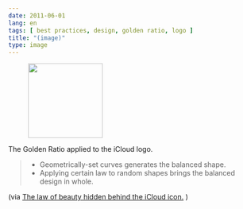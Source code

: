 ```yaml
---
date: 2011-06-01
lang: en
tags: [ best practices, design, golden ratio, logo ]
title: "(image)"
type: image
---
```


<figure>
<a
href="https://hugo.ferreira.cc/the-golden-ratio-applied-to-the-icloud-logo/attachment/763/"
rel="attachment"><img
src="https://hugo.ferreira.cc/wp-content/uploads/2011/06/tumblr_m3t0k9F4Pb1qz82meo1_540-150x150.jpg"
srcset="https://hugo.ferreira.cc/wp-content/uploads/2011/06/tumblr_m3t0k9F4Pb1qz82meo1_540-150x150.jpg 150w, https://hugo.ferreira.cc/wp-content/uploads/2011/06/tumblr_m3t0k9F4Pb1qz82meo1_540-300x300.jpg 300w, https://hugo.ferreira.cc/wp-content/uploads/2011/06/tumblr_m3t0k9F4Pb1qz82meo1_540.jpg 510w"
sizes="(max-width: 150px) 100vw, 150px" width="150" height="150" /></a></figure>

The Golden Ratio applied to the iCloud logo.

> -   Geometrically-set curves generates the balanced shape.
> -   Applying certain law to random shapes brings the balanced design
>     in whole.

(via [The law of beauty hidden behind the iCloud
icon.](http://stam-design-stam.blogspot.pt/2011/06/law-of-beauty-hidden-behind-icloud-icon.html)
)

